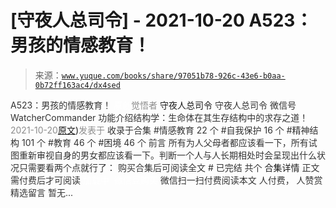 # [守夜人总司令] - 2021-10-20 A523：男孩的情感教育！

> 来源：[`www.yuque.com/books/share/97051b78-926c-43e6-b0aa-0b72ff163ac4/dx4sed`](https://www.yuque.com/books/share/97051b78-926c-43e6-b0aa-0b72ff163ac4/dx4sed)

<ne-p id="520f42f3293818f927861ebbd5b15da4_p_0" data-lake-id="520f42f3293818f927861ebbd5b15da4_p_0"><ne-text id="u12ec793f" style="color: rgb(51, 51, 51);">A523：男孩的情感教育！</ne-text></ne-p> <ne-p id="ee560b07e88ffecb845e4ccebc5af3a1" data-lake-id="ee560b07e88ffecb845e4ccebc5af3a1"><ne-text id="u57d18532" ne-fontsize="12" style="color: rgb(255, 255, 255);">原创</ne-text><ne-text id="u9b106d60" style="color: rgb(140, 140, 140);">觉悟者</ne-text> <ne-text id="u47443845" ne-fontsize="14">守夜人总司令</ne-text></ne-p> <ne-p id="6b409d00086291a6a562dbb45e04a646" data-lake-id="6b409d00086291a6a562dbb45e04a646"><ne-text id="uc56a0ac7" ne-fontsize="14" ne-bold="true" style="color: rgb(51, 51, 51);">守夜人总司令</ne-text></ne-p> <ne-p id="8249641ad0ab087c630bda8ebae752cb" data-lake-id="8249641ad0ab087c630bda8ebae752cb"><ne-text id="u0f93fcd8" ne-fontsize="14" style="color: rgb(51, 51, 51);">微信号</ne-text><ne-text id="u26c074f2" ne-fontsize="14" style="color: rgb(51, 51, 51);">WatcherCommander</ne-text></ne-p> <ne-p id="a0ab42e872409eee7a898a1bdfd58bc0" data-lake-id="a0ab42e872409eee7a898a1bdfd58bc0"><ne-text id="u0af25166" ne-fontsize="14" style="color: rgb(51, 51, 51);">功能介绍</ne-text><ne-text id="u56fc67b5" ne-fontsize="14" style="color: rgb(51, 51, 51);">结构学：生命体在其生存结构中的求存之道！</ne-text></ne-p> <ne-p id="ffd8c9dd71406e1ee8f833b968a4fffb" data-lake-id="ffd8c9dd71406e1ee8f833b968a4fffb"><ne-text id="uff551bcc" style="color: rgb(140, 140, 140);">2021-10-20</ne-text>[<ne-text id="ubc0c3b25" ne-fontsize="14">原文</ne-text>](https://mp.weixin.qq.com/s?__biz=MzAxNDk1NjI2Mw==&mid=2247487376&idx=1&sn=5d96584d96ad74a16e506f7510e4ed3c&chksm=9b8a2c18acfda50ef9cae1d48340051088d305f520b065edf4255aceaa8504a652bab5137155#rd))<ne-text id="uc7f09a31" ne-fontsize="14" style="color: rgb(140, 140, 140);">发表于</ne-text></ne-p> <ne-p id="e566b1f20adadc49b523fb6c0ed0b974" data-lake-id="e566b1f20adadc49b523fb6c0ed0b974"><ne-text id="u3f39888b" style="color: rgb(51, 51, 51);">收录于合集</ne-text></ne-p> <ne-p id="0be0ce8730fc84c2d34999b702d89c6e" data-lake-id="0be0ce8730fc84c2d34999b702d89c6e"><ne-text id="u14d17930" style="color: rgb(51, 51, 51);">#情感教育 22 个</ne-text></ne-p> <ne-p id="1f3c12247b8b9155c034928288d00f7d" data-lake-id="1f3c12247b8b9155c034928288d00f7d"><ne-text id="uedae9f20" style="color: rgb(51, 51, 51);">#自我保护 16 个</ne-text></ne-p> <ne-p id="cc60c2c6e49ab8887e98bec9db1908e9" data-lake-id="cc60c2c6e49ab8887e98bec9db1908e9"><ne-text id="u9bd7e544" style="color: rgb(51, 51, 51);">#精神结构 101 个</ne-text></ne-p> <ne-p id="f3cdd772ad87302dabce2ab907754149" data-lake-id="f3cdd772ad87302dabce2ab907754149"><ne-text id="ue895b819" style="color: rgb(51, 51, 51);">#教育 46 个</ne-text></ne-p> <ne-p id="1f2ca6ad37a43c77712756d9d7f68e6d" data-lake-id="1f2ca6ad37a43c77712756d9d7f68e6d"><ne-text id="uf723a5ca" style="color: rgb(51, 51, 51);">#困境 46 个</ne-text></ne-p> <ne-p id="0b9fe8746c05990d9cb764358d0b312c" data-lake-id="0b9fe8746c05990d9cb764358d0b312c"><ne-text id="u151c3898" style="color: rgb(51, 51, 51);">前言</ne-text></ne-p> <ne-p id="aaaad45783e5934adaac3f40dca995a8" data-lake-id="aaaad45783e5934adaac3f40dca995a8"><ne-text id="ueff09be8" style="color: rgb(51, 51, 51);">所有为人父母者都应该看一下，所有试图重新审视自身的男女都应该看一下。判断一个人与人长期相处时会呈现出什么状况只需要看两个点就行了：</ne-text></ne-p> <ne-p id="1a58830c2fd33d0368f317704ec2b953" data-lake-id="1a58830c2fd33d0368f317704ec2b953" ne-alignment="center"><ne-text id="udc742546" style="color: rgb(51, 51, 51);">购买合集后可阅读全文</ne-text></ne-p> <ne-p id="698d8000dc19204a9aaed7083c8a06d9" data-lake-id="698d8000dc19204a9aaed7083c8a06d9" ne-alignment="center"><ne-text id="u7ea3b73b" style="color: rgb(51, 51, 51);">#</ne-text></ne-p> <ne-p id="db5b24f9b4f3334f1641275428ffc110" data-lake-id="db5b24f9b4f3334f1641275428ffc110" ne-alignment="center"><ne-text id="u7880d20c" style="color: rgb(51, 51, 51);">已完结 共个</ne-text></ne-p> <ne-p id="24d036019f146e26d3bf5fb0ae0321bb" data-lake-id="24d036019f146e26d3bf5fb0ae0321bb" ne-alignment="center"><ne-text id="u98a2fa30" ne-fontsize="16">合集详情</ne-text></ne-p> <ne-p id="d7c10db977485ac18df8970fcc514243" data-lake-id="d7c10db977485ac18df8970fcc514243" ne-alignment="center"><ne-text id="u6a1c79b5" style="color: rgb(51, 51, 51);">正文需付费后才可阅读</ne-text></ne-p> <ne-p id="f25e01ad18683052430b579ef36d455e" data-lake-id="f25e01ad18683052430b579ef36d455e" ne-alignment="center"><ne-text id="uf855ac4e" style="color: rgb(255, 255, 255);">加载中</ne-text></ne-p> <ne-p id="ace7b9e501b8ab93b7997a17c2e001a4" data-lake-id="ace7b9e501b8ab93b7997a17c2e001a4" ne-alignment="center"><ne-text id="ubf1c8a44" style="color: rgb(255, 255, 255);"> 微信豆购买</ne-text></ne-p> <ne-p id="527be2ea368262aa382ff080cfe1f73c" data-lake-id="527be2ea368262aa382ff080cfe1f73c" ne-alignment="center"><ne-text id="u43382e2c" style="color: rgb(51, 51, 51);">微信扫一扫付费阅读本文</ne-text></ne-p> <ne-p id="f506db35675b76d553f558b4e06fb822" data-lake-id="f506db35675b76d553f558b4e06fb822" ne-alignment="center"><ne-text id="ud3261c75" ne-fontsize="13" style="color: rgb(51, 51, 51);">人付费， 人赞赏</ne-text></ne-p> <ne-h3 id="Rfjzp" data-lake-id="Rfjzp"><ne-heading-ext><ne-heading-anchor></ne-heading-anchor><ne-heading-fold></ne-heading-fold></ne-heading-ext><ne-heading-content><ne-text id="u39568cec" ne-fontsize="16" style="color: rgb(51, 51, 51);">精选留言</ne-text></ne-heading-content></ne-h3> <ne-p id="ec2d6986d2dae9453a1622b18fee199b" data-lake-id="ec2d6986d2dae9453a1622b18fee199b"><ne-text id="u795aa64c" style="color: rgb(51, 51, 51);">暂无...</ne-text></ne-p>